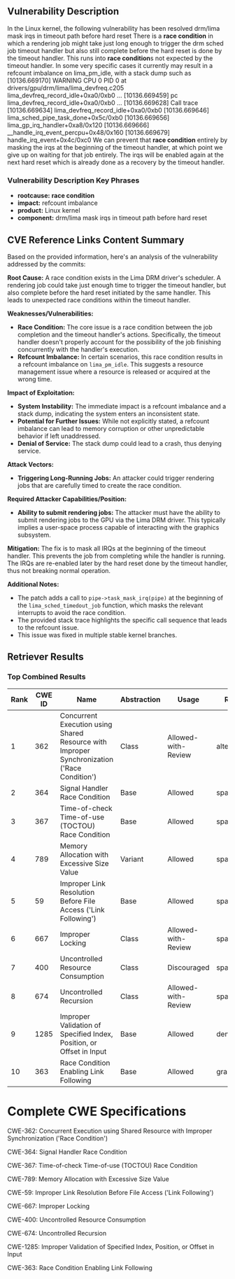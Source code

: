 ## Vulnerability Description
In the Linux kernel, the following vulnerability has been resolved drm/lima mask irqs in timeout path before hard reset There is a **race condition** in which a rendering job might take just long enough to trigger the drm sched job timeout handler but also still complete before the hard reset is done by the timeout handler. This runs into **race condition**s not expected by the timeout handler. In some very specific cases it currently may result in a refcount imbalance on lima_pm_idle, with a stack dump such as [10136.669170] WARNING CPU 0 PID 0 at drivers/gpu/drm/lima/lima_devfreq.c205 lima_devfreq_record_idle+0xa0/0xb0 ... [10136.669459] pc lima_devfreq_record_idle+0xa0/0xb0 ... [10136.669628] Call trace [10136.669634] lima_devfreq_record_idle+0xa0/0xb0 [10136.669646] lima_sched_pipe_task_done+0x5c/0xb0 [10136.669656] lima_gp_irq_handler+0xa8/0x120 [10136.669666] __handle_irq_event_percpu+0x48/0x160 [10136.669679] handle_irq_event+0x4c/0xc0 We can prevent that **race condition** entirely by masking the irqs at the beginning of the timeout handler, at which point we give up on waiting for that job entirely. The irqs will be enabled again at the next hard reset which is already done as a recovery by the timeout handler.

### Vulnerability Description Key Phrases
- **rootcause:** **race condition**
- **impact:** refcount imbalance
- **product:** Linux kernel
- **component:** drm/lima mask irqs in timeout path before hard reset

## CVE Reference Links Content Summary
Based on the provided information, here's an analysis of the vulnerability addressed by the commits:

**Root Cause:**
A race condition exists in the Lima DRM driver's scheduler. A rendering job could take just enough time to trigger the timeout handler, but also complete before the hard reset initiated by the same handler. This leads to unexpected race conditions within the timeout handler.

**Weaknesses/Vulnerabilities:**
- **Race Condition:** The core issue is a race condition between the job completion and the timeout handler's actions. Specifically, the timeout handler doesn't properly account for the possibility of the job finishing concurrently with the handler's execution.
- **Refcount Imbalance:** In certain scenarios, this race condition results in a refcount imbalance on `lima_pm_idle`. This suggests a resource management issue where a resource is released or acquired at the wrong time.

**Impact of Exploitation:**
- **System Instability:** The immediate impact is a refcount imbalance and a stack dump, indicating the system enters an inconsistent state.
- **Potential for Further Issues:** While not explicitly stated, a refcount imbalance can lead to memory corruption or other unpredictable behavior if left unaddressed.
- **Denial of Service:** The stack dump could lead to a crash, thus denying service.

**Attack Vectors:**
- **Triggering Long-Running Jobs:** An attacker could trigger rendering jobs that are carefully timed to create the race condition.

**Required Attacker Capabilities/Position:**
- **Ability to submit rendering jobs:** The attacker must have the ability to submit rendering jobs to the GPU via the Lima DRM driver. This typically implies a user-space process capable of interacting with the graphics subsystem.

**Mitigation:**
The fix is to mask all IRQs at the beginning of the timeout handler. This prevents the job from completing while the handler is running. The IRQs are re-enabled later by the hard reset done by the timeout handler, thus not breaking normal operation.

**Additional Notes:**
- The patch adds a call to `pipe->task_mask_irq(pipe)` at the beginning of the `lima_sched_timedout_job` function, which masks the relevant interrupts to avoid the race condition.
- The provided stack trace highlights the specific call sequence that leads to the refcount issue.
- This issue was fixed in multiple stable kernel branches.

## Retriever Results

### Top Combined Results

| Rank | CWE ID | Name | Abstraction | Usage  | Retrievers | Individual Scores |
|------|--------|------|-------------|-------|------------|-------------------|
| 1 | 362 | Concurrent Execution using Shared Resource with Improper Synchronization ('Race Condition') | Class | Allowed-with-Review | alternate_terms | 1.000 |
| 2 | 364 | Signal Handler Race Condition | Base | Allowed | sparse | 0.773 |
| 3 | 367 | Time-of-check Time-of-use (TOCTOU) Race Condition | Base | Allowed | sparse | 0.768 |
| 4 | 789 | Memory Allocation with Excessive Size Value | Variant | Allowed | sparse | 0.767 |
| 5 | 59 | Improper Link Resolution Before File Access ('Link Following') | Base | Allowed | sparse | 0.733 |
| 6 | 667 | Improper Locking | Class | Allowed-with-Review | sparse | 0.713 |
| 7 | 400 | Uncontrolled Resource Consumption | Class | Discouraged | sparse | 0.695 |
| 8 | 674 | Uncontrolled Recursion | Class | Allowed-with-Review | sparse | 0.692 |
| 9 | 1285 | Improper Validation of Specified Index, Position, or Offset in Input | Base | Allowed | dense | 0.466 |
| 10 | 363 | Race Condition Enabling Link Following | Base | Allowed | graph | 0.003 |



# Complete CWE Specifications

CWE-362: Concurrent Execution using Shared Resource with Improper Synchronization ('Race Condition')

CWE-364: Signal Handler Race Condition

CWE-367: Time-of-check Time-of-use (TOCTOU) Race Condition

CWE-789: Memory Allocation with Excessive Size Value

CWE-59: Improper Link Resolution Before File Access ('Link Following')

CWE-667: Improper Locking

CWE-400: Uncontrolled Resource Consumption

CWE-674: Uncontrolled Recursion

CWE-1285: Improper Validation of Specified Index, Position, or Offset in Input

CWE-363: Race Condition Enabling Link Following